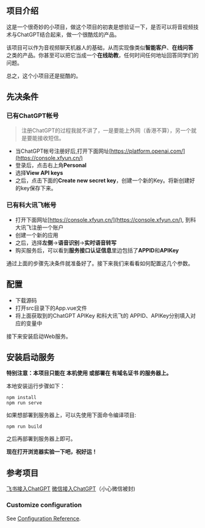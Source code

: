 ## 项目介绍
这是一个很奇妙的小项目，做这个项目的初衷是想验证一下，是否可以将音视频技术与ChatGPT结合起来，做一个很酷炫的产品。

该项目可以作为音视频聊天机器人的基础，从而实现像类似**智能客户**、**在线问答** 之类的产品。你甚至可以把它当成一个**在线助教**，任何时间任何地址回答同学们的问题。

总之，这个小项目还是挺酷的。


## 先决条件

### 已有ChatGPT帐号

>注册ChatGPT的过程我就不讲了，一是要能上外网（香港不算），另一个就是要能接收短信。

- 当ChatGPT帐号注册好后,打开下面网址[https://platform.openai.com/](https://console.xfyun.cn/)
- 登录后，点击右上角**Personal**
- 选择**View API keys**
- 之后，点击下面的**Create new secret key**，创建一个新的Key。将新创建好的key保存下来。

### 已有科大讯飞帐号

- 打开下面网址[https://console.xfyun.cn/](https://console.xfyun.cn/), 到科大讯飞注册一个账户
- 创建一个新的应用
- 之后，选择**左侧**->**语音识别**->**实时语音转写**
- 购买服务后，可以看到**服务接口认证信息**里边包括了**APPID**和**APIKey**

通过上面的步骤先决条件就准备好了。接下来我们来看看如何配置这几个参数。

## 配置
- 下载源码
- 打开src目录下的App.vue文件
- 将上面获取到的ChatGPT APIKey 和科大讯飞的 APPID、APIKey分别填入对应的变量中

接下来安装启动Web服务。

## 安装启动服务

**特别注意：本项目只能在 本机使用 或部署在 有域名证书 的服务器上。**

本地安装运行步骤如下：
```
npm install
npm run serve
```

如果想部署到服务器上，可以先使用下面命令编译项目:
```
npm run build
```

之后再部署到服务器上即可。

**现在打开浏览器实验一下吧，祝好运！**

## 参考项目

[飞书接入ChatGPT](https://github.com/bestony/ChatGPT-Feishu)
[微信接入ChatGPT](https://github.com/wangrongding/wechat-bot)（小心微信被封)


### Customize configuration
See [Configuration Reference](https://cli.vuejs.org/config/).
